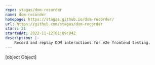 ```yaml
---
repo: stagas/dom-recorder
name: dom-recorder
homepage: https://stagas.github.io/dom-recorder/
url: https://github.com/stagas/dom-recorder
stars: 21
starredAt: 2022-11-12T01:09:04Z
description: |-
    Record and replay DOM interactions for e2e frontend testing.
---
```


[object Object]
